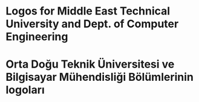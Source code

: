# Logos for Middle East Technical University and Dept. of Computer Engineering

# Orta Doğu Teknik Üniversitesi ve Bilgisayar Mühendisliği Bölümlerinin logoları
